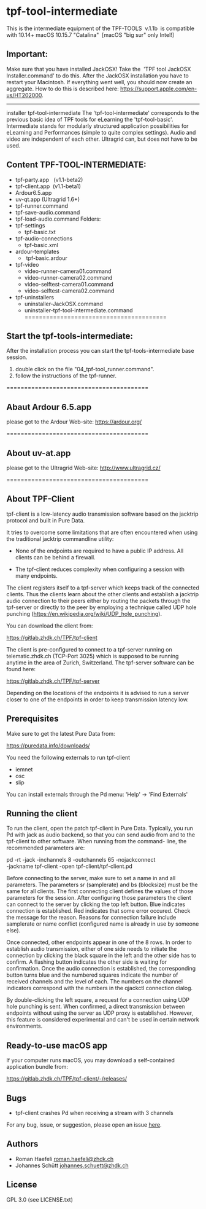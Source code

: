 tpf-tool-intermediate
===============

This is the intermediate equipment of the TPF-TOOLS  v.1.1b  is compatible with 10.14+ macOS 10.15.7 "Catalina"  
[macOS "big sur" only Intel!]

Important:
-------------
Make sure that you have installed JackOSX! Take the  'TPF tool JackOSX Installer.command' to do this.
After the JackOSX installation you have to restart your Macintosh. If everything went well, you should now create an aggregate. How to do this is described here: https://support.apple.com/en-us/HT202000.

---
installer tpf-tool-intermediate 
The 'tpf-tool-intermediate' corresponds to the previous basic idea of TPF tools for eLearning the 'tpf-tool-basic'. 
Intermediate stands for modularly structured application possibilities for eLearning and Performances (simple to quite complex settings). 
Audio and video are independent of each other. Ultragrid can, but does not have to be used.

Content TPF-TOOL-INTERMEDIATE:
----------
 
- tpf-party.app   (v1.1-beta2)
- tpf-client.app  (v1.1-beta1)
- Ardour6.5.app
- uv-qt.app (Ultragrid 1.6+)
- tpf-runner.command
- tpf-save-audio.command
- tpf-load-audio.command
Folders:
- tpf-settings  
	- tpf-basic.txt
- tpf-audio-connections  
	- tpf-basic.xml 
- ardour-templates 
	-  tpf-basic.ardour 
- tpf-video  
	- video-runner-camera01.command
	- video-runner-camera02.command
	- video-selftest-camera01.command
	- video-selftest-camera02.command
- tpf-uninstallers
	- uninstaller-JackOSX.command
	- uninstaller-tpf-tool-intermediate.command
========================================

Start the tpf-tools-intermediate:
----

After the installation process you can start the tpf-tools-intermediate base session.

1. double click on the file "04_tpf-tool_runner.command".
2. follow the instructions of the tpf-runner.

========================================

Abaut Ardour 6.5.app
---------------------------
please got to the Ardour Web-site: 
https://ardour.org/

========================================

About uv-at.app
---------------------
please got to the Ultragrid Web-site: 
http://www.ultragrid.cz/

========================================

About TPF-Client
-----------------------

tpf-client is a low-latency audio transmission software based
on the jacktrip protocol and built in Pure Data.

It tries to overcome some limitations that are often encountered
when using the traditional jacktrip commandline utility:

 * None of the endpoints are required to have a public IP address.
   All clients can be behind a firewall.

 * The tpf-client reduces complexity when configuring a session
   with many endpoints.

The client registers itself to a tpf-server which keeps track
of the connected clients. Thus the clients learn about the other
clients and establish a jacktrip audio connection to their
peers either by routing the packets through the tpf-server or
directly to the peer by employing a technique called UDP hole
punching (https://en.wikipedia.org/wiki/UDP_hole_punching).

You can download the client from:

  https://gitlab.zhdk.ch/TPF/tpf-client

The client is pre-configured to connect to a tpf-server
running on telematic.zhdk.ch (TCP-Port 3025) which is supposed
to be running anytime in the area of Zurich, Switzerland. The
tpf-server software can be found here:

  https://gitlab.zhdk.ch/TPF/tpf-server

Depending on the locations of the endpoints it is advised to
run a server closer to one of the endpoints in order to
keep transmission latency low.


Prerequisites
-------------

Make sure to get the latest Pure Data from:

  https://puredata.info/downloads/

You need the following externals to run tpf-client
  * iemnet
  * osc
  * slip

You can install externals through the Pd menu:
'Help' -> 'Find Externals'


Running the client
------------------

To run the client, open the patch tpf-client in Pure Data. Typically,
you run Pd with jack as audio backend, so that you can send audio from
and to the tpf-client to other software. When running from the command-
line, the recommended parameters are:

  pd -rt -jack -inchannels 8 -outchannels 65 -nojackconnect \
     -jackname tpf-client -open tpf-client/tpf-client.pd

Before connecting to the server, make sure to set a name in <Location>
and all parameters. The parameters sr (samplerate) and bs (blocksize)
must be the same for all clients. The first connecting client defines
the values of those parameters for the session. After configuring those
parameters the client can connect to the server by clicking the top
left button. Blue indicates connection is established. Red indicates that
some error occured. Check the message for the reason. Reasons for connection
failure include samplerate or name conflict (configured name is already in
use by someone else).

Once connected, other endpoints appear in one of the 8 rows. In order to
establish audio transmission, either of one side needs to initiate the
connection by clicking the black square in the left and the other side
has to confirm. A flashing button indicates the other side is waiting
for confirmation. Once the audio connection is established, the
corresponding button turns blue and the numbered squares indicate the
number of received channels and the level of each. The numbers on the
channel indicators correspond with the numbers in the qjackctl connection
dialog.

By double-clicking the left square, a request for a connection using
UDP hole punching is sent. When confirmed, a direct transmission between
endpoints without using the server as UDP proxy is established. However,
this feature is considered experimental and can't be used in certain
network environments.


Ready-to-use macOS app
----------------------

If your computer runs macOS, you may download a self-contained
application bundle from:

  https://gitlab.zhdk.ch/TPF/tpf-client/-/releases/


Bugs
----

  * tpf-client crashes Pd when receiving a stream with 3 channels

For any bug, issue, or suggestion, please open an issue [here](https://github.com/reduzent/tpf-client/issues).


Authors
-------

  * Roman Haefeli <roman.haefeli@zhdk.ch>
  * Johannes Schütt <johannes.schuett@zhdk.ch>


License
-------

  GPL 3.0 (see LICENSE.txt)


